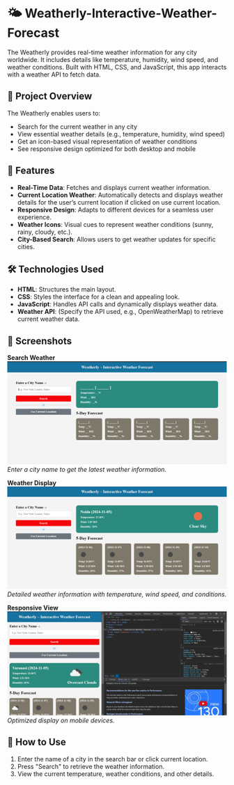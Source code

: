 # 🌤️ Weatherly-Interactive-Weather-Forecast

The Weatherly provides real-time weather information for any city worldwide. It includes details like temperature, humidity, wind speed, and weather conditions. Built with HTML, CSS, and JavaScript, this app interacts with a weather API to fetch data.

## 📝 Project Overview

The Weatherly enables users to:
- Search for the current weather in any city
- View essential weather details (e.g., temperature, humidity, wind speed)
- Get an icon-based visual representation of weather conditions
- See responsive design optimized for both desktop and mobile

## 🌟 Features
- **Real-Time Data**: Fetches and displays current weather information.
- **Current Location Weather**: Automatically detects and displays weather details for the user’s current location if clicked on use current location.
- **Responsive Design**: Adapts to different devices for a seamless user experience.
- **Weather Icons**: Visual cues to represent weather conditions (sunny, rainy, cloudy, etc.).
- **City-Based Search**: Allows users to get weather updates for specific cities.


## 🛠️ Technologies Used
- **HTML**: Structures the main layout.
- **CSS**: Styles the interface for a clean and appealing look.
- **JavaScript**: Handles API calls and dynamically displays weather data.
- **Weather API**: (Specify the API used, e.g., OpenWeatherMap) to retrieve current weather data.

## 📸 Screenshots

**Search Weather**  
![Search Weather](./screenshots/Screenshot%20(226).png)  
*Enter a city name to get the latest weather information.*

**Weather Display**  
![Weather Display](./screenshots/Screenshot%20(227).png)  
*Detailed weather information with temperature, wind speed, and conditions.*

**Responsive View**  
![Responsive View](./screenshots/Screenshot%20(229).png)  
*Optimized display on mobile devices.*

## 🚀 How to Use
1. Enter the name of a city in the search bar or click current location.
2. Press "Search" to retrieve the weather information.
3. View the current temperature, weather conditions, and other details.

